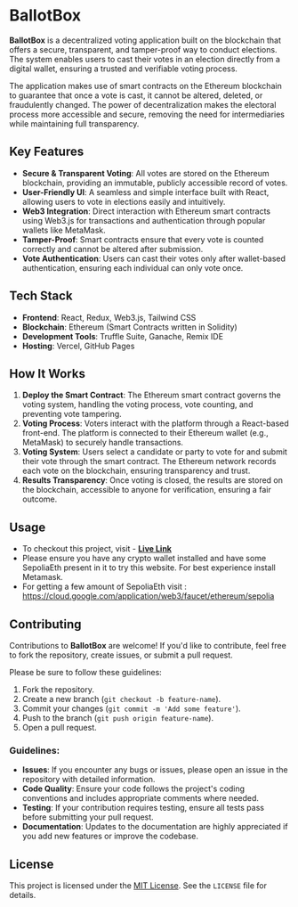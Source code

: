 # BallotBox

**BallotBox** is a decentralized voting application built on the blockchain that offers a secure, transparent, and tamper-proof way to conduct elections. The system enables users to cast their votes in an election directly from a digital wallet, ensuring a trusted and verifiable voting process.

The application makes use of smart contracts on the Ethereum blockchain to guarantee that once a vote is cast, it cannot be altered, deleted, or fraudulently changed. The power of decentralization makes the electoral process more accessible and secure, removing the need for intermediaries while maintaining full transparency.

## Key Features

- **Secure & Transparent Voting**: All votes are stored on the Ethereum blockchain, providing an immutable, publicly accessible record of votes.
- **User-Friendly UI**: A seamless and simple interface built with React, allowing users to vote in elections easily and intuitively.
- **Web3 Integration**: Direct interaction with Ethereum smart contracts using Web3.js for transactions and authentication through popular wallets like MetaMask.
- **Tamper-Proof**: Smart contracts ensure that every vote is counted correctly and cannot be altered after submission.
- **Vote Authentication**: Users can cast their votes only after wallet-based authentication, ensuring each individual can only vote once.

## Tech Stack

- **Frontend**: React, Redux, Web3.js, Tailwind CSS
- **Blockchain**: Ethereum (Smart Contracts written in Solidity)
- **Development Tools**: Truffle Suite, Ganache, Remix IDE
- **Hosting**: Vercel, GitHub Pages

## How It Works

1. **Deploy the Smart Contract**: The Ethereum smart contract governs the voting system, handling the voting process, vote counting, and preventing vote tampering.
2. **Voting Process**: Voters interact with the platform through a React-based front-end. The platform is connected to their Ethereum wallet (e.g., MetaMask) to securely handle transactions.
3. **Voting System**: Users select a candidate or party to vote for and submit their vote through the smart contract. The Ethereum network records each vote on the blockchain, ensuring transparency and trust.
4. **Results Transparency**: Once voting is closed, the results are stored on the blockchain, accessible to anyone for verification, ensuring a fair outcome.

## Usage
- To checkout this project, visit - [**Live Link**](https://ballot-box-voting.vercel.app)
- Please ensure you have any crypto wallet installed and have some SepoliaEth present in it to try this website. For best experience install Metamask.
- For getting a few amount of SepoliaEth visit : https://cloud.google.com/application/web3/faucet/ethereum/sepolia

## Contributing

Contributions to **BallotBox** are welcome! If you'd like to contribute, feel free to fork the repository, create issues, or submit a pull request. 

Please be sure to follow these guidelines:

1. Fork the repository.
2. Create a new branch (`git checkout -b feature-name`).
3. Commit your changes (`git commit -m 'Add some feature'`).
4. Push to the branch (`git push origin feature-name`).
5. Open a pull request.

### Guidelines:
- **Issues**: If you encounter any bugs or issues, please open an issue in the repository with detailed information.
- **Code Quality**: Ensure your code follows the project's coding conventions and includes appropriate comments where needed.
- **Testing**: If your contribution requires testing, ensure all tests pass before submitting your pull request.
- **Documentation**: Updates to the documentation are highly appreciated if you add new features or improve the codebase.

## License

This project is licensed under the [MIT License](LICENSE). See the `LICENSE` file for details.

